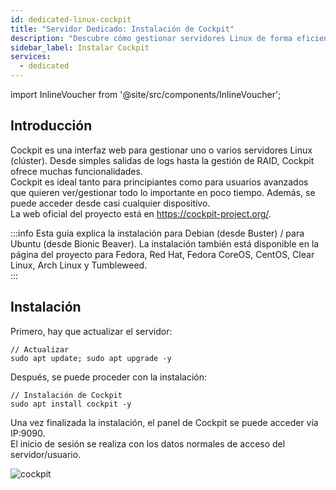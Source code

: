 ```yaml
---
id: dedicated-linux-cockpit
title: "Servidor Dedicado: Instalación de Cockpit"
description: "Descubre cómo gestionar servidores Linux de forma eficiente con la interfaz web de Cockpit para monitorización y administración → Aprende más ahora"
sidebar_label: Instalar Cockpit
services:
  - dedicated
---
```


import InlineVoucher from '@site/src/components/InlineVoucher';

## Introducción

Cockpit es una interfaz web para gestionar uno o varios servidores Linux (clúster). Desde simples salidas de logs hasta la gestión de RAID, Cockpit ofrece muchas funcionalidades.  
Cockpit es ideal tanto para principiantes como para usuarios avanzados que quieren ver/gestionar todo lo importante en poco tiempo. Además, se puede acceder desde casi cualquier dispositivo.  
La web oficial del proyecto está en https://cockpit-project.org/. 

:::info
Esta guía explica la instalación para Debian (desde Buster) / para Ubuntu (desde Bionic Beaver). La instalación también está disponible en la página del proyecto para Fedora, Red Hat, Fedora CoreOS, CentOS, Clear Linux, Arch Linux y Tumbleweed.   
:::

<InlineVoucher />

## Instalación

Primero, hay que actualizar el servidor:
```
// Actualizar
sudo apt update; sudo apt upgrade -y
```
Después, se puede proceder con la instalación: 
```
// Instalación de Cockpit
sudo apt install cockpit -y
```
Una vez finalizada la instalación, el panel de Cockpit se puede acceder vía IP:9090.  
El inicio de sesión se realiza con los datos normales de acceso del servidor/usuario. 

![cockpit](https://screensaver01.zap-hosting.com/index.php/s/iobBy6s7gDJ4Zxm/preview)

<InlineVoucher />
